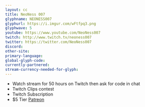 ```yaml
---
layout: cc
title: NeoNess 007
glyphname: NEONESS007
glyphurl: https://i.imgur.com/wFtfpq3.png
glyphwave: 5
youtube: https://www.youtube.com/NeoNess007
twitch: http://www.twitch.tv/neoness007
twitter: https://twitter.com/NeoNess007
discord: 
other-site: 
primary-language: 
global-glyph-code: 
currently-partnered: 
stream-currency-needed-for-glyph: 
---
```

* Watch stream for 50 hours on Twitch then ask for code in chat
* Twitch Clips contest
* Twitch Subscription
* $5 Tier [Patreon](https://www.patreon.com/NeoNess007)
